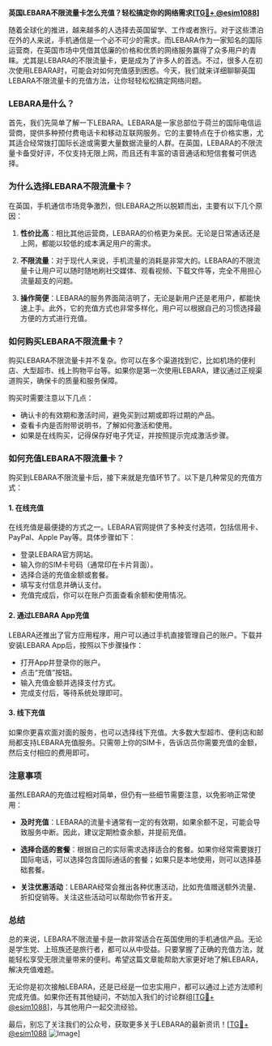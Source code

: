 **英国LEBARA不限流量卡怎么充值？轻松搞定你的网络需求[[TG💪+ @esim1088](https://t.me/s/esim1088)]**

随着全球化的推进，越来越多的人选择去英国留学、工作或者旅行。对于这些漂泊在外的人来说，手机通信是一个必不可少的需求。而LEBARA作为一家知名的国际运营商，在英国市场中凭借其低廉的价格和优质的网络服务赢得了众多用户的青睐。尤其是LEBARA的不限流量卡，更是成为了许多人的首选。不过，很多人在初次使用LEBARA时，可能会对如何充值感到困惑。今天，我们就来详细聊聊英国LEBARA不限流量卡的充值方法，让你轻轻松松搞定网络问题。

### LEBARA是什么？

首先，我们先简单了解一下LEBARA。LEBARA是一家总部位于荷兰的国际电信运营商，提供多种预付费电话卡和移动互联网服务。它的主要特点在于价格实惠，尤其适合经常拨打国际长途或需要大量数据流量的人群。在英国，LEBARA的不限流量卡备受好评，不仅支持无限上网，而且还有丰富的语音通话和短信套餐可供选择。

### 为什么选择LEBARA不限流量卡？

在英国，手机通信市场竞争激烈，但LEBARA之所以脱颖而出，主要有以下几个原因：

1. **性价比高**：相比其他运营商，LEBARA的价格更为亲民。无论是日常通话还是上网，都能以较低的成本满足用户的需求。
   
2. **不限流量**：对于现代人来说，手机流量的消耗是非常大的。LEBARA的不限流量卡让用户可以随时随地刷社交媒体、观看视频、下载文件等，完全不用担心流量超支的问题。

3. **操作简便**：LEBARA的服务界面简洁明了，无论是新用户还是老用户，都能快速上手。此外，它的充值方式也非常多样化，用户可以根据自己的习惯选择最方便的方式进行充值。

### 如何购买LEBARA不限流量卡？

购买LEBARA不限流量卡并不复杂。你可以在多个渠道找到它，比如机场的便利店、大型超市、线上购物平台等。如果你是第一次使用LEBARA，建议通过正规渠道购买，确保卡的质量和服务保障。

购买时需要注意以下几点：
- 确认卡的有效期和激活时间，避免买到过期或即将过期的产品。
- 查看卡内是否附带说明书，了解如何激活和使用。
- 如果是在线购买，记得保存好电子凭证，并按照提示完成激活步骤。

### 如何充值LEBARA不限流量卡？

购买到LEBARA不限流量卡后，接下来就是充值环节了。以下是几种常见的充值方式：

#### 1. 在线充值

在线充值是最便捷的方式之一。LEBARA官网提供了多种支付选项，包括信用卡、PayPal、Apple Pay等。具体步骤如下：

- 登录LEBARA官方网站。
- 输入你的SIM卡号码（通常印在卡片背面）。
- 选择合适的充值金额或套餐。
- 填写支付信息并确认支付。
- 充值完成后，你可以在账户页面查看余额和使用情况。

#### 2. 通过LEBARA App充值

LEBARA还推出了官方应用程序，用户可以通过手机直接管理自己的账户。下载并安装LEBARA App后，按照以下步骤操作：

- 打开App并登录你的账户。
- 点击“充值”按钮。
- 输入充值金额并选择支付方式。
- 完成支付后，等待系统处理即可。

#### 3. 线下充值

如果你更喜欢面对面的服务，也可以选择线下充值。大多数大型超市、便利店和邮局都支持LEBARA充值服务。只需带上你的SIM卡，告诉店员你需要充值的金额，然后支付相应的费用即可。

### 注意事项

虽然LEBARA的充值过程相对简单，但仍有一些细节需要注意，以免影响正常使用：

- **及时充值**：LEBARA的流量卡通常有一定的有效期，如果余额不足，可能会导致服务中断。因此，建议定期检查余额，并提前充值。
  
- **选择合适的套餐**：根据自己的实际需求选择适合的套餐。如果你经常需要拨打国际电话，可以选择包含国际通话的套餐；如果只是本地使用，则可以选择基础套餐。

- **关注优惠活动**：LEBARA经常会推出各种优惠活动，比如充值赠送额外流量、折扣促销等。关注这些活动可以帮助你节省开支。

### 总结

总的来说，LEBARA不限流量卡是一款非常适合在英国使用的手机通信产品。无论是学生党、上班族还是旅行者，都可以从中受益。只要掌握了正确的充值方法，就能轻松享受无限流量带来的便利。希望这篇文章能帮助大家更好地了解LEBARA，解决充值难题。

无论你是初次接触LEBARA，还是已经是一位忠实用户，都可以通过上述方法顺利完成充值。如果你还有其他疑问，不妨加入我们的讨论群组[[TG💪+ @esim1088](https://t.me/s/esim1088)]，与其他用户一起交流经验。

最后，别忘了关注我们的公众号，获取更多关于LEBARA的最新资讯！[[TG💪+ @esim1088](https://t.me/s/esim1088) ![Image](https://i.postimg.cc/4NQfJmqS/Snipaste-2025-05-13-00-14-12.png)]